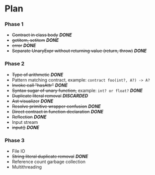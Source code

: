 # Plan

### Phase 1


* ~~Contract in class body~~ **_DONE_**
* ~~getitem, setitem~~ **_DONE_**
* ~~error~~ _**DONE**_
* ~~Separate UnaryExpr without returning value (return, throw)~~   _**DONE**_


### Phase 2

* ~~Type of arithmetic~~ **_DONE_**
* Pattern matching contract, example: `contract foo(int?, A?) -> A?`
* ~~Invoke call "hasAttr"~~ **_DONE_**
* ~~Syntax sugar of unary function,~~ example: `int? or float?` **_DONE_**
* ~~Duplicate literal removal~~ **_DISCARDED_**
* ~~Ast visualizer~~ **_DONE_**
* ~~Resolve primitive wrapper confusion~~ **_DONE_**
* ~~Direct contract in function declaration~~ **_DONE_**
* ~~Reflection~~ **_DONE_**
* Input stream
* ~~input()~~ **_DONE_**

### Phase 3

* File IO
* ~~String literal duplicate removal~~ **_DONE_**
* Reference count garbage collection
* Multithreading
